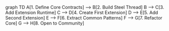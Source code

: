 graph TD
    A[1. Define Core Contracts] --> B[2. Build Steel Thread]
    B --> C[3. Add Extension Runtime]
    C --> D[4. Create First Extension]
    D --> E[5. Add Second Extension]
    E --> F[6. Extract Common Patterns]
    F --> G[7. Refactor Core]
    G --> H[8. Open to Community]

